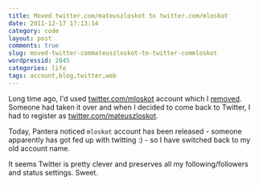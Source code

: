 ```yaml
---
title: Moved twitter.com/mateuszloskot to twitter.com/mloskot
date: 2011-12-17 17:13:14
category: code
layout: post
comments: true
slug: moved-twitter-commateuszloskot-to-twitter-commloskot
wordpressid: 2845
categories: life
tags: account,blog,twitter,web
---
```


Long time ago, I'd used [twitter.com/mloskot](http://twitter.com/mloskot) account which I [removed](/?p=1100). Someone had taken it over and when I decided to come back to Twitter, I had to register as [twitter.com/mateuszloskot](http://twitter.com/mateuszloskot).


Today, Pantera noticed `mloskot` account has been released - someone apparently has got fed up with twitting :) - so I have switched back to my old account name.


It seems Twitter is pretty clever and preserves all my following/followers and status settings. Sweet.
